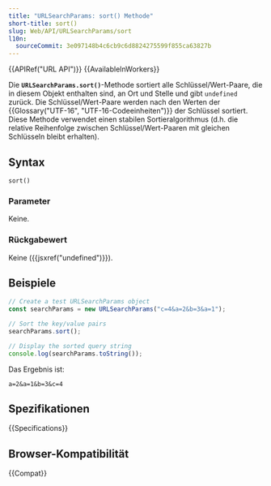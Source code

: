 ```yaml
---
title: "URLSearchParams: sort() Methode"
short-title: sort()
slug: Web/API/URLSearchParams/sort
l10n:
  sourceCommit: 3e097148b4c6cb9c6d8824275599f855ca63827b
---
```


{{APIRef("URL API")}} {{AvailableInWorkers}}

Die **`URLSearchParams.sort()`**-Methode sortiert alle Schlüssel/Wert-Paare, die in diesem Objekt enthalten sind, an Ort und Stelle und gibt `undefined` zurück. Die Schlüssel/Wert-Paare werden nach den Werten der {{Glossary("UTF-16", "UTF-16-Codeeinheiten")}} der Schlüssel sortiert. Diese Methode verwendet einen stabilen Sortieralgorithmus (d.h. die relative Reihenfolge zwischen Schlüssel/Wert-Paaren mit gleichen Schlüsseln bleibt erhalten).

## Syntax

```js-nolint
sort()
```

### Parameter

Keine.

### Rückgabewert

Keine ({{jsxref("undefined")}}).

## Beispiele

```js
// Create a test URLSearchParams object
const searchParams = new URLSearchParams("c=4&a=2&b=3&a=1");

// Sort the key/value pairs
searchParams.sort();

// Display the sorted query string
console.log(searchParams.toString());
```

Das Ergebnis ist:

```plain
a=2&a=1&b=3&c=4
```

## Spezifikationen

{{Specifications}}

## Browser-Kompatibilität

{{Compat}}
